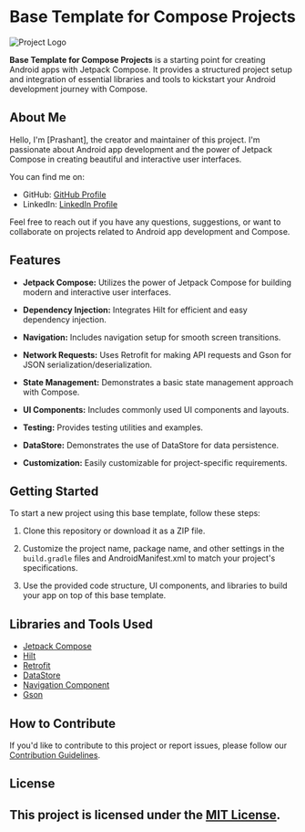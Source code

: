 # Base Template for Compose Projects

![Project Logo](logo.png)

**Base Template for Compose Projects** is a starting point for creating Android apps with Jetpack Compose. It provides a structured project setup and integration of essential libraries and tools to kickstart your Android development journey with Compose.

## About Me

Hello, I'm [Prashant], the creator and maintainer of this project. I'm passionate about Android app development and the power of Jetpack Compose in creating beautiful and interactive user interfaces.

You can find me on:

- GitHub: [GitHub Profile](https://github.com/prashant17d97)
- LinkedIn: [LinkedIn Profile](https://www.linkedin.com/in/prashant-d97/)

Feel free to reach out if you have any questions, suggestions, or want to collaborate on projects related to Android app development and Compose.

## Features

- **Jetpack Compose:** Utilizes the power of Jetpack Compose for building modern and interactive user interfaces.

- **Dependency Injection:** Integrates Hilt for efficient and easy dependency injection.

- **Navigation:** Includes navigation setup for smooth screen transitions.

- **Network Requests:** Uses Retrofit for making API requests and Gson for JSON serialization/deserialization.

- **State Management:** Demonstrates a basic state management approach with Compose.

- **UI Components:** Includes commonly used UI components and layouts.

- **Testing:** Provides testing utilities and examples.

- **DataStore:** Demonstrates the use of DataStore for data persistence.

- **Customization:** Easily customizable for project-specific requirements.

## Getting Started

To start a new project using this base template, follow these steps:

1. Clone this repository or download it as a ZIP file.

2. Customize the project name, package name, and other settings in the `build.gradle` files and AndroidManifest.xml to match your project's specifications.

3. Use the provided code structure, UI components, and libraries to build your app on top of this base template.

## Libraries and Tools Used

- [Jetpack Compose](https://developer.android.com/jetpack/compose)
- [Hilt](https://developer.android.com/training/dependency-injection/hilt-android)
- [Retrofit](https://square.github.io/retrofit/)
- [DataStore](https://developer.android.com/topic/libraries/architecture/datastore)
- [Navigation Component](https://developer.android.com/guide/navigation)
- [Gson](https://github.com/google/gson)

## How to Contribute

If you'd like to contribute to this project or report issues, please follow our [Contribution Guidelines](CONTRIBUTING.md).

## License

This project is licensed under the [MIT License](LICENSE).
---

